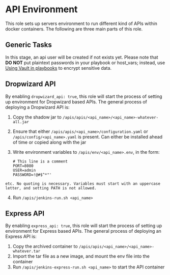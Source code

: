 API Environment
===

This role sets up servers environment to run different kind of APIs within docker containers. The following are three main parts of this role.

## Generic Tasks

In this stage, an api user will be created if not exists yet. Please note that **DO NOT** put plaintext passwords in your playbook or host_vars; instead, use [Using Vault in playbooks](https://docs.ansible.com/ansible/latest/user_guide/playbooks_vault.html) to encrypt sensitive data.

## Dropwizard API

By enabling `dropwizard_api: true`, this role will start the process of setting up environment for Dropwizard based APIs. The general process of deploying a Dropwizard API is:

  1. Copy the shadow jar to `/apis/apis/<api_name>/<api_name>-whatever-all.jar`
  2. Ensure that either `/apis/apis/<api_name>/configuration.yaml` or `/apis/config/<api_name>.yaml` is present. Can either be installed ahead of time or copied along with the jar
  3. Write environment variables to `/apis/env/<api_name>.env`, in the form:

      ```
      # This line is a comment
      PORT=8080
      USER=admin
      PASSWORD=!@#$^*"'
      ```

    etc. No quoting is necessary. Variables must start with an uppercase letter, and setting PATH is not allowed.

  4. Run `/apis/jenkins-run.sh <api_name>`

## Express API

By enabling `express_api: true`, this role will start the process of setting up environment for Express based APIs. The general process of deploying an Express API is:

  1. Copy the archived container to `/apis/apis/<api_name>/<api_name>-whatever.tar`
  2. Import the tar file as a new image, and mount the env file into the container
  3. Run `/apis/jenkins-express-run.sh <api_name>` to start the API container
